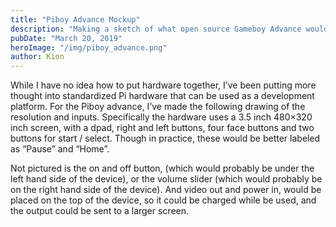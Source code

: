 ```yaml
---
title: "Piboy Advance Mockup"
description: "Making a sketch of what open source Gameboy Advance would look like"
pubDate: "March 20, 2019"
heroImage: "/img/piboy_advance.png"
author: Kion
---
```



While I have no idea how to put hardware together, I’ve been putting more thought into standardized Pi hardware that can be used as a development platform. For the Piboy advance, I’ve made the following drawing of the resolution and inputs. Specifically the hardware uses a 3.5 inch 480×320 inch screen, with a dpad, right and left buttons, four face buttons and two buttons for start / select. Though in practice, these would be better labeled as “Pause” and “Home”.

Not pictured is the on and off button, (which would probably be under the left hand side of the device), or the volume slider (which would probably be on the right hand side of the device). And video out and power in, would be placed on the top of the device, so it could be charged while be used, and the output could be sent to a larger screen.